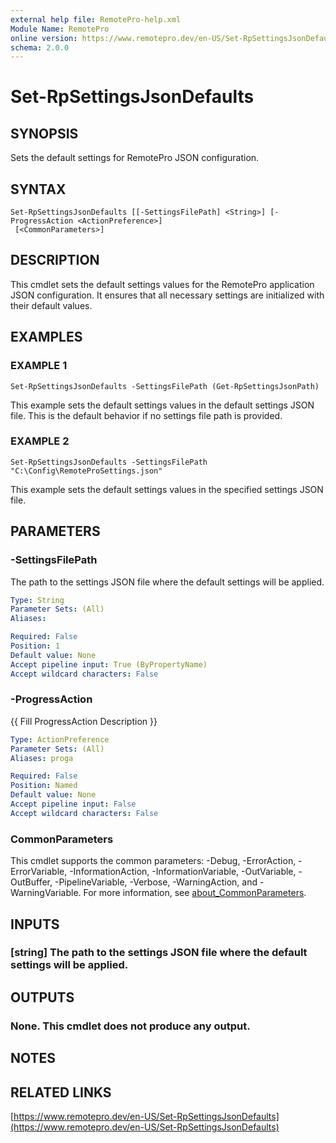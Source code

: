 ```yaml
---
external help file: RemotePro-help.xml
Module Name: RemotePro
online version: https://www.remotepro.dev/en-US/Set-RpSettingsJsonDefaults
schema: 2.0.0
---
```


# Set-RpSettingsJsonDefaults

## SYNOPSIS
Sets the default settings for RemotePro JSON configuration.

## SYNTAX

```
Set-RpSettingsJsonDefaults [[-SettingsFilePath] <String>] [-ProgressAction <ActionPreference>]
 [<CommonParameters>]
```

## DESCRIPTION
This cmdlet sets the default settings values for the RemotePro
application JSON configuration.
It ensures that all necessary settings are initialized
with their default values.

## EXAMPLES

### EXAMPLE 1
```
Set-RpSettingsJsonDefaults -SettingsFilePath (Get-RpSettingsJsonPath)
```

This example sets the default settings values in the default settings JSON file.
This is the default behavior if no settings file path is provided.

### EXAMPLE 2
```
Set-RpSettingsJsonDefaults -SettingsFilePath "C:\Config\RemoteProSettings.json"
```

This example sets the default settings values in the specified settings JSON file.

## PARAMETERS

### -SettingsFilePath
The path to the settings JSON file where the default settings will
be applied.

```yaml
Type: String
Parameter Sets: (All)
Aliases:

Required: False
Position: 1
Default value: None
Accept pipeline input: True (ByPropertyName)
Accept wildcard characters: False
```

### -ProgressAction
{{ Fill ProgressAction Description }}

```yaml
Type: ActionPreference
Parameter Sets: (All)
Aliases: proga

Required: False
Position: Named
Default value: None
Accept pipeline input: False
Accept wildcard characters: False
```

### CommonParameters
This cmdlet supports the common parameters: -Debug, -ErrorAction, -ErrorVariable, -InformationAction, -InformationVariable, -OutVariable, -OutBuffer, -PipelineVariable, -Verbose, -WarningAction, and -WarningVariable. For more information, see [about_CommonParameters](http://go.microsoft.com/fwlink/?LinkID=113216).

## INPUTS

### [string] The path to the settings JSON file where the default settings will be applied.
## OUTPUTS

### None. This cmdlet does not produce any output.
## NOTES

## RELATED LINKS

[https://www.remotepro.dev/en-US/Set-RpSettingsJsonDefaults](https://www.remotepro.dev/en-US/Set-RpSettingsJsonDefaults)

